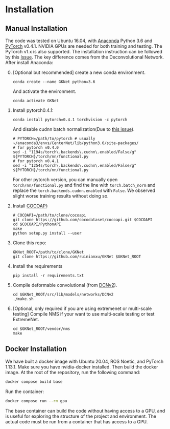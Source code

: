 # Installation

## Manual Installation

The code was tested on Ubuntu 16.04, with [Anaconda](https://www.anaconda.com/download) Python 3.6 and [PyTorch](<(http://pytorch.org/)>) v0.4.1.
NVIDIA GPUs are needed for both training and testing.
The PyTorch v1.x is also supported.
The installation instruction can be followed by this [Issue](https://github.com/xingyizhou/CenterNet/issues/7).
The key difference comes from the Deconvolutional Network.
After install Anaconda:

0. [Optional but recommended] create a new conda environment.

   ```
   conda create --name GKNet python=3.6
   ```

   And activate the environment.

   ```
   conda activate GKNet
   ```

1. Install pytorch0.4.1:

   ```
   conda install pytorch=0.4.1 torchvision -c pytorch
   ```

   And disable cudnn batch normalization(Due to [this issue](https://github.com/xingyizhou/pytorch-pose-hg-3d/issues/16)).

   ```
   # PYTORCH=/path/to/pytorch # usually ~/anaconda3/envs/CenterNet/lib/python3.6/site-packages/
   # for pytorch v0.4.0
   sed -i "1194s/torch\.backends\.cudnn\.enabled/False/g" ${PYTORCH}/torch/nn/functional.py
   # for pytorch v0.4.1
   sed -i "1254s/torch\.backends\.cudnn\.enabled/False/g" ${PYTORCH}/torch/nn/functional.py
   ```

   For other pytorch version, you can manually open `torch/nn/functional.py` and find the line with `torch.batch_norm` and replace the `torch.backends.cudnn.enabled` with `False`.
   We observed slight worse training results without doing so.

2. Install [COCOAPI](https://github.com/cocodataset/cocoapi):

   ```
   # COCOAPI=/path/to/clone/cocoapi
   git clone https://github.com/cocodataset/cocoapi.git $COCOAPI
   cd $COCOAPI/PythonAPI
   make
   python setup.py install --user
   ```

3. Clone this repo:

   ```
   GKNet_ROOT=/path/to/clone/GKNet
   git clone https://github.com/ruinianxu/GKNet $GKNet_ROOT
   ```

4. Install the requirements

   ```
   pip install -r requirements.txt
   ```

5. Compile deformable convolutional (from [DCNv2](https://github.com/CharlesShang/DCNv2/tree/pytorch_0.4)).

   ```
   cd $GKNet_ROOT/src/lib/models/networks/DCNv2
   ./make.sh
   ```

6. [Optional, only required if you are using extremenet or multi-scale testing] Compile NMS if your want to use multi-scale testing or test ExtremeNet.

   ```
   cd $GKNet_ROOT/vendor/nms
   make
   ```

## Docker Installation

We have built a docker image with Ubuntu 20.04, ROS Noetic, and PyTorch 1.13.1.
Make sure you have nvidia-docker installed.
Then build the docker image.
At the root of the repository, run the following command:

```bash
docker compose build base
```

Run the container:

```bash
docker compose run --rm gpu
```

The base container can build the code without having access to a GPU, and is useful for exploring the structure of the project and environment.
The actual code must be run from a container that has access to a GPU.
